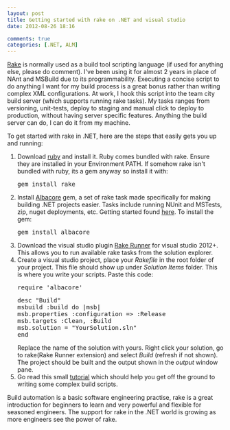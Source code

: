 ```yaml
---
layout: post
title: Getting started with rake on .NET and visual studio
date: 2012-08-26 18:16

comments: true
categories: [.NET, ALM]
---
```

<a href="http://rake.rubyforge.org/">Rake</a> is normally used as a build tool scripting language (if used for anything else, please do comment). I've been using it for almost 2 years in place of NAnt and MSBuild due to its programmability. Executing a concise script to do anything I want for my build process is a great bonus rather than writing complex XML configurations. At work, I hook this script into the team city build server (which supports running rake tasks). My tasks ranges from versioning, unit-tests, deploy to staging and manual click to deploy to production, without having server specific features. Anything the build server can do, I can do it from my machine.

To get started with rake in .NET, here are the steps that easily gets you up and running:
<ol>
	<li>Download <a href="http://www.ruby-lang.org/en/downloads/">ruby</a> and install it. Ruby comes bundled with rake. Ensure they are installed in your Environment PATH. If somehow rake isn't bundled with ruby, its a gem anyway so install it with:
<pre>gem install rake</pre>
</li>
	<li>Install <a href="http://albacorebuild.net/">Albacore</a> gem, a set of rake task made specifically for making building .NET projects easier. Tasks include running NUnit and MSTests, zip, nuget deployments, etc. Getting started found <a href="https://github.com/Albacore/albacore/wiki/Getting-Started">here</a>. To install the gem:
<pre>gem install albacore</pre>
</li>
	<li>Download the visual studio plugin <a href="http://visualstudiogallery.msdn.microsoft.com/551978a5-68e3-452b-9067-22ef237ce929">Rake Runner</a> for visual studio 2012+. This allows you to run available rake tasks from the solution explorer.</li>
	<li>Create a visual studio project, place your <em>Rakefile </em>in the root folder of your project. This file should show up under <em>Solution Items </em>folder. This is where you write your scripts. Paste this code:
<pre>require 'albacore'</pre>
<pre>desc "Build"
msbuild :build do |msb|
msb.properties :configuration =&gt; :Release
msb.targets :Clean, :Build
msb.solution = "YourSolution.sln"
end</pre>
Replace the name of the solution with yours. Right click your solution, go to rake(Rake Runner extension) and select <em>Build </em>(refresh if not shown). The project should be built and the output shown in the <em>output </em>window pane.</li>
	<li>Go read this small <a href="http://jasonseifer.com/2010/04/06/rake-tutorial">tutorial</a> which should help you get off the ground to writing some complex build scripts.</li>
</ol>
<div>Build automation is a basic software engineering practise, rake is a great introduction for beginners to learn and very powerful and flexible for seasoned engineers. The support for rake in the .NET world is growing as more engineers see the power of rake.</div>
